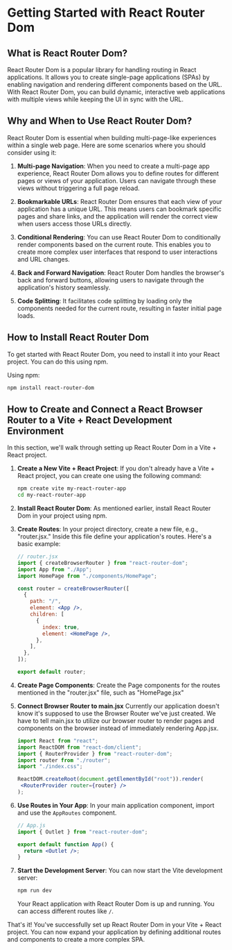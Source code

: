 # Getting Started with React Router Dom

## What is React Router Dom?

React Router Dom is a popular library for handling routing in React applications. It allows you to create single-page applications (SPAs) by enabling navigation and rendering different components based on the URL. With React Router Dom, you can build dynamic, interactive web applications with multiple views while keeping the UI in sync with the URL.

## Why and When to Use React Router Dom?

React Router Dom is essential when building multi-page-like experiences within a single web page. Here are some scenarios where you should consider using it:

1. **Multi-page Navigation**: When you need to create a multi-page app experience, React Router Dom allows you to define routes for different pages or views of your application. Users can navigate through these views without triggering a full page reload.

2. **Bookmarkable URLs**: React Router Dom ensures that each view of your application has a unique URL. This means users can bookmark specific pages and share links, and the application will render the correct view when users access those URLs directly.

3. **Conditional Rendering**: You can use React Router Dom to conditionally render components based on the current route. This enables you to create more complex user interfaces that respond to user interactions and URL changes.

4. **Back and Forward Navigation**: React Router Dom handles the browser's back and forward buttons, allowing users to navigate through the application's history seamlessly.

5. **Code Splitting**: It facilitates code splitting by loading only the components needed for the current route, resulting in faster initial page loads.

## How to Install React Router Dom

To get started with React Router Dom, you need to install it into your React project. You can do this using npm.

Using npm:

```bash
npm install react-router-dom
```

## How to Create and Connect a React Browser Router to a Vite + React Development Environment

In this section, we'll walk through setting up React Router Dom in a Vite + React project.

1. **Create a New Vite + React Project**:
   If you don't already have a Vite + React project, you can create one using the following command:

   ```bash
   npm create vite my-react-router-app
   cd my-react-router-app
   ```

2. **Install React Router Dom**:
   As mentioned earlier, install React Router Dom in your project using npm.

3. **Create Routes**:
   In your project directory, create a new file, e.g., "router.jsx." Inside this file define your application's routes. Here's a basic example:

   ```jsx
   // router.jsx
   import { createBrowserRouter } from "react-router-dom";
   import App from "./App";
   import HomePage from "./components/HomePage";

   const router = createBrowserRouter([
     {
       path: "/",
       element: <App />,
       children: [
         {
           index: true,
           element: <HomePage />,
         },
       ],
     },
   ]);

   export default router;
   ```

4. **Create Page Components**:
   Create the Page components for the routes mentioned in the "router.jsx" file, such as "HomePage.jsx"

5. **Connect Browser Router to main.jsx**
   Currently our application doesn't know it's supposed to use the Browser Router we've just created. We have to tell main.jsx to utilize our browser router to render pages and components on the browser instead of immediately rendering App.jsx.

    ```jsx
   import React from "react";
   import ReactDOM from "react-dom/client";
   import { RouterProvider } from "react-router-dom";
   import router from "./router";
   import "./index.css";

   ReactDOM.createRoot(document.getElementById("root")).render(
     <RouterProvider router={router} />
   );
   ```

7. **Use Routes in Your App**:
   In your main application component, import and use the `AppRoutes` component.

   ```jsx
   // App.js
   import { Outlet } from "react-router-dom";

   export default function App() {
     return <Outlet />;
   }
   ```

8. **Start the Development Server**:
   You can now start the Vite development server:

   ```bash
   npm run dev
   ```

   Your React application with React Router Dom is up and running. You can access different routes like `/`.

That's it! You've successfully set up React Router Dom in your Vite + React project. You can now expand your application by defining additional routes and components to create a more complex SPA.
